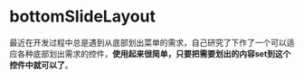 # bottomSlideLayout

最近在开发过程中总是遇到从底部划出菜单的需求，自己研究了下作了一个可以适应各种底部划出需求的控件，**使用起来很简单，只要把需要划出的内容set到这个控件中就可以了**。
